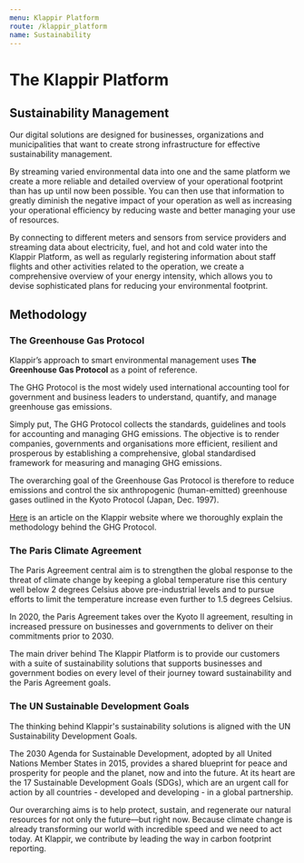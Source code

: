 ```yaml
---
menu: Klappir Platform
route: /klappir_platform
name: Sustainability
---
```


# The Klappir Platform

## Sustainability Management

Our digital solutions are designed for businesses, organizations and municipalities that want to create strong infrastructure for effective sustainability management.

By streaming varied environmental data into one and the same platform we create a more reliable and detailed overview of your operational footprint than has up until now been possible. You can then use that information to greatly diminish the negative impact of your operation as well as increasing your operational efficiency by reducing waste and better managing your use of resources.

By connecting to different meters and sensors from service providers and streaming data about electricity, fuel, and hot and cold water into the Klappir Platform, as well as regularly registering information about staff flights and other activities related to the operation, we create a comprehensive overview of your energy intensity, which allows you to devise sophisticated plans for reducing your environmental footprint.  

## Methodology

### The Greenhouse Gas Protocol

Klappir’s approach to smart environmental management uses **The Greenhouse Gas Protocol** as a point of reference.

The GHG Protocol is the most widely used international accounting tool for government and business leaders to understand, quantify, and manage greenhouse gas emissions.

Simply put, The GHG Protocol collects the standards, guidelines and tools for accounting and managing GHG emissions. The objective is to render companies, governments and organisations more efficient, resilient and prosperous by establishing a comprehensive, global standardised framework for measuring and managing GHG emissions.

The overarching goal of the Greenhouse Gas Protocol is therefore to reduce emissions and control the six anthropogenic (human-emitted) greenhouse gases outlined in the Kyoto Protocol (Japan, Dec. 1997).

[Here](https://klappir.com/blog/the-greenhouse-gas-protocol-explained) is an article on the Klappir website where we thoroughly explain the methodology behind the GHG Protocol.

### The Paris Climate Agreement

The Paris Agreement central aim is to strengthen the global response to the threat of climate change by keeping a global temperature rise this century well below 2 degrees Celsius above pre-industrial levels and to pursue efforts to limit the temperature increase even further to 1.5 degrees Celsius.

In 2020, the Paris Agreement takes over the Kyoto II agreement, resulting in increased pressure on businesses and governments to deliver on their commitments prior to 2030.

The main driver behind The Klappir Platform is to provide our customers with a suite of sustainability solutions that supports businesses and government bodies on every level of their journey toward sustainability and the Paris Agreement goals.

### The UN Sustainable Development Goals

The thinking behind Klappir's sustainability solutions is aligned with the UN Sustainability Development Goals.

The 2030 Agenda for Sustainable Development, adopted by all United Nations Member States in 2015, provides a shared blueprint for peace and prosperity for people and the planet, now and into the future. At its heart are the 17 Sustainable Development Goals (SDGs), which are an urgent call for action by all countries - developed and developing - in a global partnership.

Our overarching aims is to help protect, sustain, and regenerate our natural resources for not only the future––but right now. Because climate change is already transforming our world with incredible speed and we need to act today. At Klappir, we contribute by leading the way in carbon footprint reporting.
